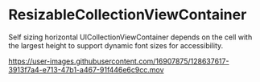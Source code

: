 # ResizableCollectionViewContainer

Self sizing horizontal UICollectionViewContainer depends on the cell with the largest height to support dynamic font sizes for accessibility.


https://user-images.githubusercontent.com/16907875/128637617-3913f7a4-e713-47b1-a467-91f446e6c9cc.mov

